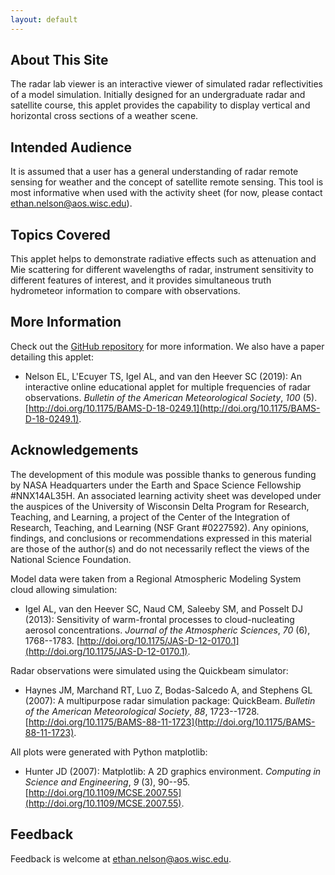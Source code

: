 ```yaml
---
layout: default
---
```


## About This Site

The radar lab viewer is an interactive viewer of simulated radar reflectivities of a model simulation. Initially designed for an undergraduate radar and satellite course, this applet provides the capability to display vertical and horizontal cross sections of a weather scene.

## Intended Audience

It is assumed that a user has a general understanding of radar remote sensing for weather and the concept of satellite remote sensing. This tool is most informative when used with the activity sheet (for now, please contact ethan.nelson@aos.wisc.edu).

## Topics Covered

This applet helps to demonstrate radiative effects such as attenuation and Mie scattering for different wavelengths of radar, instrument sensitivity to different features of interest, and it provides simultaneous truth hydrometeor information to compare with observations.

## More Information

Check out the [GitHub repository](https://github.com/ethan-nelson/radarlabviewer) for more information. We also have a paper detailing this applet:

* Nelson EL, L'Ecuyer TS, Igel AL, and van den Heever SC (2019): An interactive online educational applet for multiple frequencies of radar observations. _Bulletin of the American Meteorological Society_, *100* (5). [http://doi.org/10.1175/BAMS-D-18-0249.1](http://doi.org/10.1175/BAMS-D-18-0249.1).

## Acknowledgements

The development of this module was possible thanks to generous funding by NASA Headquarters under the Earth and Space Science Fellowship #NNX14AL35H. An associated learning activity sheet was developed under the auspices of the University of Wisconsin Delta Program for Research, Teaching, and Learning, a project of the Center of the Integration of Research, Teaching, and Learning (NSF Grant #0227592). Any opinions, findings, and conclusions or recommendations expressed in this material are those of the author(s) and do not necessarily reflect the views of the National Science Foundation.

Model data were taken from a Regional Atmospheric Modeling System cloud allowing simulation:

* Igel AL, van den Heever SC, Naud CM, Saleeby SM, and Posselt DJ (2013): Sensitivity of warm-frontal processes to cloud-nucleating aerosol concentrations. _Journal of the Atmospheric Sciences_, *70* (6), 1768--1783. [http://doi.org/10.1175/JAS-D-12-0170.1](http://doi.org/10.1175/JAS-D-12-0170.1).

Radar observations were simulated using the Quickbeam simulator:

* Haynes JM, Marchand RT, Luo Z, Bodas-Salcedo A, and Stephens GL (2007): A multipurpose radar simulation package: QuickBeam. _Bulletin of the American Meteorological Society_, *88*, 1723--1728. [http://doi.org/10.1175/BAMS-88-11-1723](http://doi.org/10.1175/BAMS-88-11-1723).

All plots were generated with Python matplotlib:

* Hunter JD (2007): Matplotlib: A 2D graphics environment. _Computing in Science and Engineering_, *9* (3), 90--95. [http://doi.org/10.1109/MCSE.2007.55](http://doi.org/10.1109/MCSE.2007.55).

## Feedback

Feedback is welcome at ethan.nelson@aos.wisc.edu.
